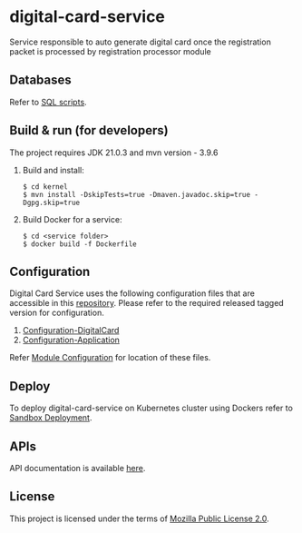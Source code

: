 # digital-card-service
Service responsible to auto generate digital card once the registration packet is processed by registration processor module

## Databases
Refer to [SQL scripts](db_scripts).

## Build & run (for developers)
The project requires JDK 21.0.3
and mvn version - 3.9.6
1. Build and install:
    ```
    $ cd kernel
    $ mvn install -DskipTests=true -Dmaven.javadoc.skip=true -Dgpg.skip=true
    ```
2. Build Docker for a service:
    ```
    $ cd <service folder>
    $ docker build -f Dockerfile
    ```

## Configuration
Digital Card Service uses the following configuration files that are accessible in this [repository](https://github.com/mosip/mosip-config/tree/master).
Please refer to the required released tagged version for configuration.
1. [Configuration-DigitalCard](https://github.com/mosip/mosip-config/blob/master/digital-card-default.properties)
2. [Configuration-Application](https://github.com/mosip/mosip-config/blob/master/application-default.properties)

Refer [Module Configuration](https://docs.mosip.io/1.2.0/modules/module-configuration) for location of these files.

## Deploy
To deploy digital-card-service on Kubernetes cluster using Dockers refer to [Sandbox Deployment](https://docs.mosip.io/1.2.0/deploymentnew/v3-installation).

## APIs
API documentation is available [here](https://mosip.github.io/documentation/1.2.0/1.2.0.html).

## License
This project is licensed under the terms of [Mozilla Public License 2.0](LICENSE).
